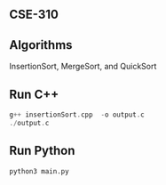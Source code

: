 ## CSE-310

## Algorithms
InsertionSort, MergeSort, and QuickSort

## Run C++
```c++
g++ insertionSort.cpp  -o output.c
./output.c
```
## Run Python
```python
python3 main.py
```
